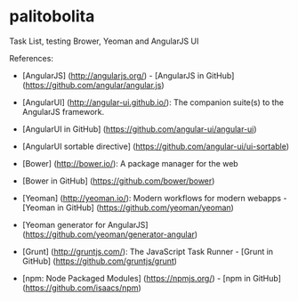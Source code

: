 palitobolita
============

Task List, testing Brower, Yeoman and AngularJS UI

References:

- [AngularJS] (http://angularjs.org/) - [AngularJS in GitHub] (https://github.com/angular/angular.js)

- [AngularUI] (http://angular-ui.github.io/): The companion suite(s) to the AngularJS framework.
- [AngularUI in GitHub] (https://github.com/angular-ui/angular-ui)
- [AngularUI sortable directive] (https://github.com/angular-ui/ui-sortable)

- [Bower] (http://bower.io/): A package manager for the web
- [Bower in GitHub] (https://github.com/bower/bower)

- [Yeoman] (http://yeoman.io/): Modern workflows for modern webapps - [Yeoman in GitHub] (https://github.com/yeoman/yeoman)
- [Yeoman generator for AngularJS] (https://github.com/yeoman/generator-angular)

- [Grunt] (http://gruntjs.com/): The JavaScript Task Runner - [Grunt in GitHub] (https://github.com/gruntjs/grunt)
- [npm: Node Packaged Modules] (https://npmjs.org/) - [npm in GitHub] (https://github.com/isaacs/npm)

